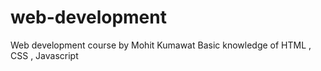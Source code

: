# web-development
Web development course by Mohit Kumawat
Basic knowledge of HTML , CSS , Javascript

